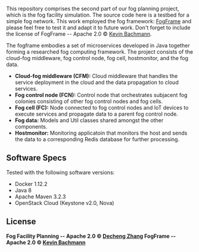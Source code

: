 

This repository comprises the second part of our fog planning project, which is the fog facility simulation. The source code here is a testbed for a simple fog network. This work employed the fog framework: [FogFrame](https://github.com/keyban/fogframe/blob/master/logo_fogframe.png) and please feel free to test it and adapt it to future work. Don't forget to include the license of FogFrame -- Apache 2.0 © [Kevin Bachmann](kevin.bachmann@gmx.at).


The fogframe embodies a set of microservices developed in Java together forming a researched fog computing framework. The project consists of the cloud-fog middleware, fog control node, fog cell, hostmonitor, and the fog data.

* <b>Cloud-fog middleware (CFM):</b> Cloud middleware that handles the service deployment in the cloud and the data propagation to cloud services.
* <b>Fog control node (FCN):</b> Control node that orchestrates subjacent fog colonies consisting of other fog control nodes and fog cells. 
* <b>Fog cell (FC):</b> Node connected to fog control nodes and IoT devices to execute services and propagate data to a parent fog control node.
* <b>Fog data:</b> Models and Util classes shared amongst the other components.
* <b>Hostmonitor:</b> Monitoring applicatoin that monitors the host and sends the data to a corresponding Redis database for further processing.

## Software Specs
Tested with the following software versions:
* Docker 1.12.2
* Java 8
* Apache Maven 3.2.3
* OpenStack Cloud (Keystone v2.0, Nova)

## License

<b>Fog Facility Planning -- Apache 2.0 © [Decheng Zhang](qrafzv88@gmail.com)<b>
FogFrame -- Apache 2.0 © [Kevin Bachmann](kevin.bachmann@gmx.at)



